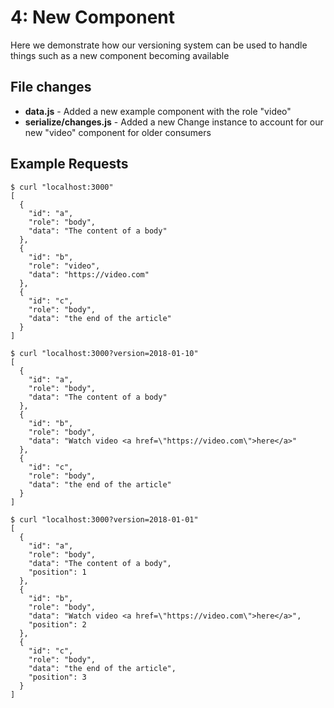# 4: New Component
Here we demonstrate how our versioning system can be used to handle things such as a new component becoming available

## File changes
* **data.js** - Added a new example component with the role "video"
* **serialize/changes.js** - Added a new Change instance to account for our new "video" component for older consumers

## Example Requests
```
$ curl "localhost:3000"
[
  {
    "id": "a",
    "role": "body",
    "data": "The content of a body"
  },
  {
    "id": "b",
    "role": "video",
    "data": "https://video.com"
  },
  {
    "id": "c",
    "role": "body",
    "data": "the end of the article"
  }
]
```

```
$ curl "localhost:3000?version=2018-01-10"
[
  {
    "id": "a",
    "role": "body",
    "data": "The content of a body"
  },
  {
    "id": "b",
    "role": "body",
    "data": "Watch video <a href=\"https://video.com\">here</a>"
  },
  {
    "id": "c",
    "role": "body",
    "data": "the end of the article"
  }
]
```

```
$ curl "localhost:3000?version=2018-01-01"
[
  {
    "id": "a",
    "role": "body",
    "data": "The content of a body",
    "position": 1
  },
  {
    "id": "b",
    "role": "body",
    "data": "Watch video <a href=\"https://video.com\">here</a>",
    "position": 2
  },
  {
    "id": "c",
    "role": "body",
    "data": "the end of the article",
    "position": 3
  }
]
```
